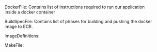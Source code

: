 
DockerFile: Contains list of instructions required to run our application inside a docker container 

BuildSpecFile: Contains list of phases for building and pushing the docker image to ECR.

ImageDefinitions:

MakeFile: 

